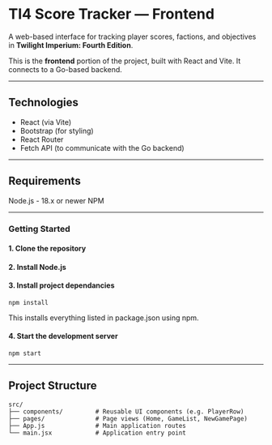 # TI4 Score Tracker — Frontend

A web-based interface for tracking player scores, factions, and objectives in **Twilight Imperium: Fourth Edition**.

This is the **frontend** portion of the project, built with React and Vite. It connects to a Go-based backend.

---
## Technologies

- React (via Vite)
- Bootstrap (for styling)
- React Router
- Fetch API (to communicate with the Go backend)

---
## Requirements

Node.js - 18.x or newer
NPM

---


### Getting Started

#### 1. Clone the repository
#### 2. Install Node.js
#### 3. Install project dependancies
```
npm install
```
This installs everything listed in package.json using npm.
#### 4. Start the development server
```
npm start
```

---
## Project Structure
```
src/
├── components/         # Reusable UI components (e.g. PlayerRow)
├── pages/              # Page views (Home, GameList, NewGamePage)
├── App.js              # Main application routes
└── main.jsx            # Application entry point
```


